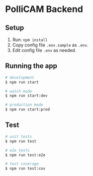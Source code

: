 # PolliCAM Backend

## Setup

1. Run: `npm install`
2. Copy config file `.env.sample` as `.env`.
3. Edit config file `.env` as needed.

## Running the app

```bash
# development
$ npm run start

# watch mode
$ npm run start:dev

# production mode
$ npm run start:prod
```

## Test

```bash
# unit tests
$ npm run test

# e2e tests
$ npm run test:e2e

# test coverage
$ npm run test:cov
```
